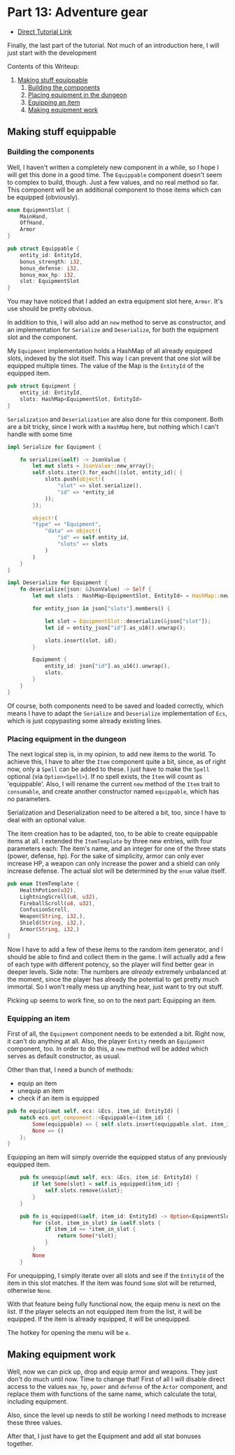 # Part 13: Adventure gear

- [Direct Tutorial Link](http://rogueliketutorials.com/libtcod/13)


Finally, the last part of the tutorial. Not much of an introduction here, I will just start with the development

Contents of this Writeup:

1. [Making stuff equippable](#making-stuff-equippable)
    1. [Building the components](#building-the-components)
    2. [Placing equipment in the dungeon](#placing-equipment-in-the-dungeon)
    3. [Equipping an item](#equipping-an-item)
    4. [Making equipment work](#making-equipment-work)
   
## Making stuff equippable

### Building the components

Well, I haven't written a completely new component in a while, so I hope I will get this done in a good time. The 
`Equippable` component doesn't seem to complex to build, though. Just a few values, and no real method so far. This
component will be an additional component to those items which can be equipped (obviously).

```rust
enum EquipmentSlot {
    MainHand,
    OffHand,
    Armor
}

pub struct Equippable {
    entity_id: EntityId,
    bonus_strength: i32,
    bonus_defense: i32,
    bonus_max_hp: i32,
    slot: EquipmentSlot
}

```

You may have noticed that I added an extra equipment slot here, `Armor`. It's use should be pretty obvious.

In addition to this, I will also add an `new` method to serve as constructor, and an implementation for `Serialize` 
and `Deserialize`, for both the equipment slot and the component.

My `Equipment` implementation holds a HashMap of all already equipped slots, indexed by the slot itself. This way
I can prevent that one slot will be equipped multiple times. The value of the Map is the `EntityId` of the equipped
item.


```rust
pub struct Equipment {
    entity_id: EntityId,
    slots: HashMap<EquipmentSlot, EntityId>
}
```

`Serialization` and `Deserialization` are also done for this component. Both are a bit tricky, since I work with
a `HashMap` here, but nothing which I can't handle with some time

```rust
impl Serialize for Equipment {

    fn serialize(&self) -> JsonValue {
        let mut slots = JsonValue::new_array();
        self.slots.iter().for_each(|(slot, entity_id)| {
            slots.push(object!(
                "slot" => slot.serialize(),
                "id" => *entity_id
            ));
        });

        object!(
        "type" => "Equipment",
            "data" => object!(
                "id" => self.entity_id,
                "slots" => slots
            )
        )
    }
}

impl Deserialize for Equipment {
    fn deserialize(json: &JsonValue) -> Self {
        let mut slots : HashMap<EquipmentSlot, EntityId> = HashMap::new();

        for entity_json in json["slots"].members() {

            let slot = EquipmentSlot::deserialize(&json["slot"]);
            let id = entity_json["id"].as_u16().unwrap();

            slots.insert(slot, id);
        }

        Equipment {
            entity_id: json["id"].as_u16().unwrap(),
            slots, 
        }
    }
}
```

Of course, both components need to be saved and loaded correctly, which means I have to adapt the `Serialize` and
`Deserialize` implementation of `Ecs`, which is just copypasting some already existing lines.

### Placing equipment in the dungeon

The next logical step is, in my opinion, to add new items to the world. To achieve this, I have to alter the `Item` 
component quite a bit, since, as of right now, only a `Spell` can be added to these. I just have to make the `Spell`
optional (via `Option<Spell>`). If no spell exists, the `Item` will count as 'equippable'. Also, I will rename the current
`new` method of the `Item` trait to `consumable`, and create another constructor named `equippable`, which has no parameters. 

Serialization and Deserialization need to be altered a bit, too, since I have to deal with an optional value.

The item creation has to be adapted, too, to be able to create equippable items at all. I extended the `ItemTemplate` by
three new entries, with four parameters each: The item's name, and an integer for one of the three stats (power, defense, hp).
For the sake of simplicity, armor can only ever increase HP, a weapon can only increase the power and a shield can
only increase defense. The actual slot will be determined by the `enum` value itself.

```rust
pub enum ItemTemplate {
    HealthPotion(u32),
    LightningScroll(u8, u32),
    FireballScroll(u8, u32),
    ConfusionScroll,
    Weapon(String, i32,),
    Shield(String, i32,),
    Armor(String, i32,)
}
```

Now I have to add a few of these items to the random item generator, and I should be able to find and collect them in the
game. I will actually add a few of each type with different potency, so the player will find better gear in deeper levels.
Side note: The numbers are _already_ extremely unbalanced at the moment, since the player has already the potential to
get pretty much immortal. So I won't really mess up anything hear, just want to try out stuff.

Picking up seems to work fine, so on to the next part: Equipping an item.


### Equipping an item

First of all, the `Equipment` component needs to be extended a bit. Right now, it can't do anything at all. Also,
the player `Entity` needs an `Equipment` component, too. In order to do this, a `new` method will be added which serves
as default constructor, as usual.

Other than that, I need a bunch of methods:
- equip an item
- unequip an item
- check if an item is equipped

```rust
pub fn equip(&mut self, ecs: &Ecs, item_id: EntityId) {
    match ecs.get_component::<Equippable>(item_id) {
        Some(equippable) => { self.slots.insert(equippable.slot, item_id); },
        None => ()
    };
}
```

Equipping an item will simply override the equipped status of any previously equipped item.

```rust
    pub fn unequip(&mut self, ecs: &Ecs, item_id: EntityId) {
        if let Some(slot) = self.is_equipped(item_id) {
            self.slots.remove(&slot);
        }
    }

    pub fn is_equipped(&self, item_id: EntityId) -> Option<EquipmentSlot>{
        for (slot, item_in_slot) in &self.slots {
            if item_id == *item_in_slot {
                return Some(*slot);
            }
        }
        None
    }
```

For unequipping, I simply iterate over all slots and see if the `EntityId` of the item in this slot matches. If the item
was found `Some` slot will be returned, otherwise `None`.

With that feature being fully functional now, the equip menu is next on the list. If the player selects an not equipped
item from the list, it will be equipped. If the item is already equipped, it will be unequipped.

The hotkey for opening the menu will be `e`.

## Making equipment work

Well, now we can pick up, drop and equip armor and weapons. They just don't do much until now. Time to change that! 
First of all I will disable direct access to the values `max_hp`, `power` and `defense` of the `Actor` component, and
replace them with functions of the same name, which calculate the total, including equipment.

Also, since the level up needs to still be working I need methods to increase these three values.

After that, I just have to get the Equipment and add all stat bonuses together.




